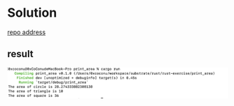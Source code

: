 # Solution

[repo address](https://github.com/simonhgao/rust-exercise/tree/main/print_area)

## result
![](pic/solution.png)
